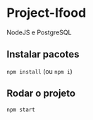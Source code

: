 # Project-Ifood

NodeJS e PostgreSQL

## Instalar pacotes
  `npm install` 
  (ou
  `npm i`)

## Rodar o projeto
  `npm start`
